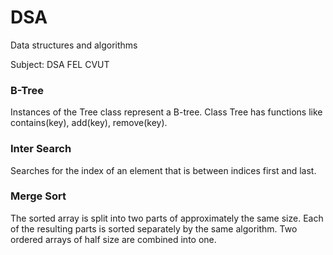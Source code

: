 # DSA
Data structures and algorithms

Subject: DSA FEL CVUT

### B-Tree
Instances of the Tree class represent a B-tree. Class Tree has functions like contains(key), add(key), remove(key).

### Inter Search
Searches for the index of an element that is between indices first and last.

### Merge Sort
The sorted array is split into two parts of approximately the same size. 
Each of the resulting parts is sorted separately by the same algorithm. Two ordered arrays of half size are combined into one.

